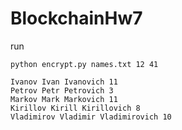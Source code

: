 # BlockchainHw7
run
```
python encrypt.py names.txt 12 41
```
```
Ivanov Ivan Ivanovich 11
Petrov Petr Petrovich 3
Markov Mark Markovich 11
Kirillov Kirill Kirillovich 8
Vladimirov Vladimir Vladimirovich 10
```

